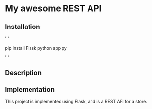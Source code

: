 # My awesome REST API

## Installation

'''

pip install Flask
python app.py

'''

## Description

## Implementation

This project is implemented using Flask, and is a REST API for a store.
